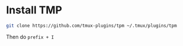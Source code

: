 # Install TMP
```bash
git clone https://github.com/tmux-plugins/tpm ~/.tmux/plugins/tpm
```
Then do `prefix + I`


